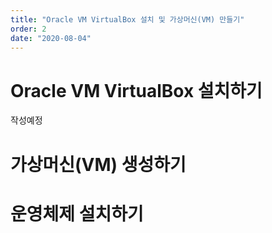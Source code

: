 ```yaml
---
title: "Oracle VM VirtualBox 설치 및 가상머신(VM) 만들기"
order: 2
date: "2020-08-04"
---
```


# Oracle VM VirtualBox 설치하기

작성예정

# 가상머신(VM) 생성하기

# 운영체제 설치하기
